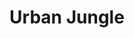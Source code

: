 ---
templateKey: collection
title: Urban Jungle
image: ../../images/urban-jungle/bangkok.jpg
images:
    - image: ../../images/urban-jungle/heffen.jpg
    - image: ../../images/urban-jungle/bangkok.jpg
    - image: ../../images/urban-jungle/dubai.jpg
    - image: ../../images/urban-jungle/deli.jpg
    - image: ../../images/urban-jungle/canal.jpg
    - image: ../../images/urban-jungle/denmark.jpg
    - image: ../../images/urban-jungle/slum.jpg
    - image: ../../images/urban-jungle/angkor.jpg
    - image: ../../images/urban-jungle/berlin.jpg
    - image: ../../images/urban-jungle/bridge.jpg
    - image: ../../images/urban-jungle/lithuania.jpg
    - image: ../../images/urban-jungle/gadansk.jpg

---